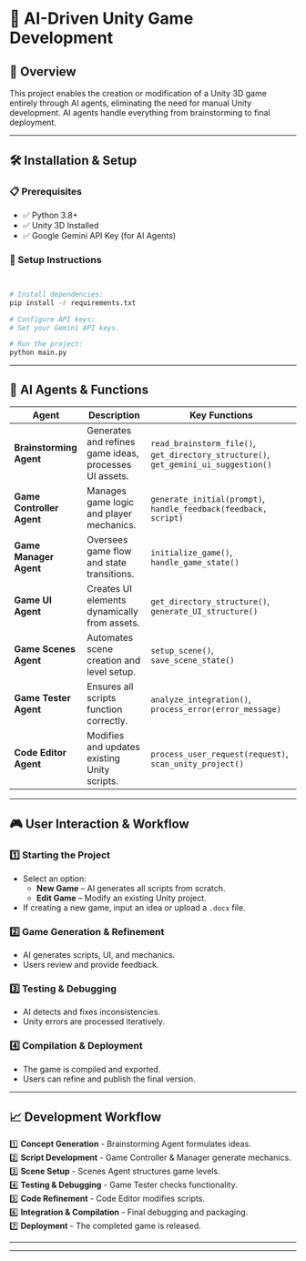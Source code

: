 # 🚀 AI-Driven Unity Game Development

## 📌 Overview
This project enables the creation or modification of a Unity 3D game entirely through AI agents, eliminating the need for manual Unity development. AI agents handle everything from brainstorming to final deployment.

---

## 🛠 Installation & Setup

### 📋 Prerequisites
- ✅ Python 3.8+
- ✅ Unity 3D Installed
- ✅ Google Gemini API Key (for AI Agents)

### 📂 Setup Instructions

```sh


# Install dependencies:
pip install -r requirements.txt

# Configure API keys:
# Set your Gemini API keys.

# Run the project:
python main.py
```

---

## 🤖 AI Agents & Functions

| Agent | Description | Key Functions |
|--------|---------------------------|------------------------------|
| **Brainstorming Agent** | Generates and refines game ideas, processes UI assets. | `read_brainstorm_file()`, `get_directory_structure()`, `get_gemini_ui_suggestion()` |
| **Game Controller Agent** | Manages game logic and player mechanics. | `generate_initial(prompt)`, `handle_feedback(feedback, script)` |
| **Game Manager Agent** | Oversees game flow and state transitions. | `initialize_game()`, `handle_game_state()` |
| **Game UI Agent** | Creates UI elements dynamically from assets. | `get_directory_structure()`, `generate_UI_structure()` |
| **Game Scenes Agent** | Automates scene creation and level setup. | `setup_scene()`, `save_scene_state()` |
| **Game Tester Agent** | Ensures all scripts function correctly. | `analyze_integration()`, `process_error(error_message)` |
| **Code Editor Agent** | Modifies and updates existing Unity scripts. | `process_user_request(request)`, `scan_unity_project()` |

---

## 🎮 User Interaction & Workflow

### 1️⃣ Starting the Project
- Select an option:
  - **New Game** – AI generates all scripts from scratch.
  - **Edit Game** – Modify an existing Unity project.
- If creating a new game, input an idea or upload a `.docx` file.

### 2️⃣ Game Generation & Refinement
- AI generates scripts, UI, and mechanics.
- Users review and provide feedback.

### 3️⃣ Testing & Debugging
- AI detects and fixes inconsistencies.
- Unity errors are processed iteratively.

### 4️⃣ Compilation & Deployment
- The game is compiled and exported.
- Users can refine and publish the final version.

---

## 📈 Development Workflow

1️⃣ **Concept Generation** - Brainstorming Agent formulates ideas.  
2️⃣ **Script Development** - Game Controller & Manager generate mechanics.  
3️⃣ **Scene Setup** - Scenes Agent structures game levels.  
4️⃣ **Testing & Debugging** - Game Tester checks functionality.  
5️⃣ **Code Refinement** - Code Editor modifies scripts.  
6️⃣ **Integration & Compilation** - Final debugging and packaging.  
7️⃣ **Deployment** - The completed game is released.  

---


---

